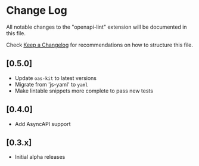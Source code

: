 # Change Log
All notable changes to the "openapi-lint" extension will be documented in this file.

Check [Keep a Changelog](http://keepachangelog.com/) for recommendations on how to structure this file.

## [0.5.0]
- Update `oas-kit` to latest versions
- Migrate from 'js-yaml' to `yaml`
- Make lintable snippets more complete to pass new tests

## [0.4.0]
- Add AsyncAPI support

## [0.3.x]
- Initial alpha releases
